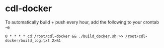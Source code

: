 
# cdl-docker

To automatically build + push every hour, add the following to your crontab -e

    0 * * * * cd /root/cdl-docker && ./build_docker.sh >> /root/cdl-docker/build_log.txt 2>&1

